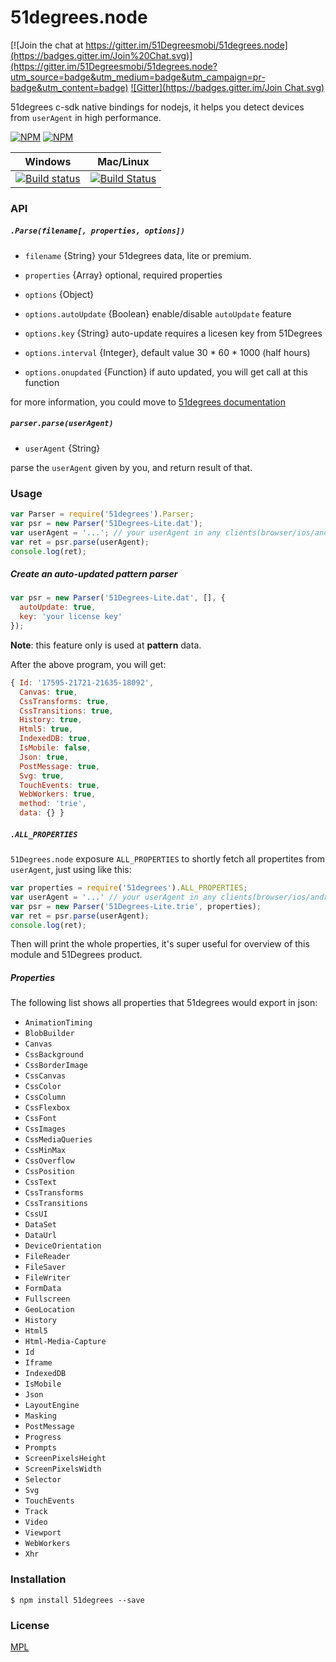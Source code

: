 
51degrees.node
==============

[![Join the chat at https://gitter.im/51Degreesmobi/51degrees.node](https://badges.gitter.im/Join%20Chat.svg)](https://gitter.im/51Degreesmobi/51degrees.node?utm_source=badge&utm_medium=badge&utm_campaign=pr-badge&utm_content=badge)
[![Gitter](https://badges.gitter.im/Join Chat.svg)](https://gitter.im/yorkie/51degrees.node?utm_source=badge&utm_medium=badge&utm_campaign=pr-badge&utm_content=badge)

51degrees c-sdk native bindings for nodejs, it helps you detect devices from `userAgent` in high performance.

[![NPM](https://nodei.co/npm/51degrees.png?stars&downloads)](https://nodei.co/npm/51degrees/)
[![NPM](https://nodei.co/npm-dl/51degrees.png)](https://nodei.co/npm/51degrees/)

Windows        | Mac/Linux   
-------------- | ------------
[![Build status](https://ci.appveyor.com/api/projects/status/m1nwwmospqiipyeu?svg=true)](https://ci.appveyor.com/project/yorkie/51degrees-node) | [![Build Status](https://travis-ci.org/51Degreesmobi/51degrees.node.svg?branch=master)](https://travis-ci.org/51Degreesmobi/51degrees.node)


### API

##### `.Parse(filename[, properties, options])`

* `filename` {String} your 51degrees data, lite or premium.

* `properties` {Array} optional, required properties

* `options` {Object}

* `options.autoUpdate` {Boolean} enable/disable `autoUpdate` feature

* `options.key` {String} auto-update requires a licesen key from 51Degrees

* `options.interval` {Integer}, default value 30 * 60 * 1000 (half hours)

* `options.onupdated` {Function} if auto updated, you will get call at this function

for more information, you could move to [51degrees documentation](https://51degrees.com/Support/Documentation)

##### `parser.parse(userAgent)`

* `userAgent` {String}

parse the `userAgent` given by you, and return result of that.

### Usage

```js
var Parser = require('51degrees').Parser;
var psr = new Parser('51Degrees-Lite.dat');
var userAgent = '...'; // your userAgent in any clients(browser/ios/android)
var ret = psr.parse(userAgent);
console.log(ret);
```

##### Create an auto-updated pattern parser

```js
var psr = new Parser('51Degrees-Lite.dat', [], {
  autoUpdate: true,
  key: 'your license key'
});
```

**Note**: this feature only is used at **pattern** data.

After the above program, you will get:

```js
{ Id: '17595-21721-21635-18092',
  Canvas: true,
  CssTransforms: true,
  CssTransitions: true,
  History: true,
  Html5: true,
  IndexedDB: true,
  IsMobile: false,
  Json: true,
  PostMessage: true,
  Svg: true,
  TouchEvents: true,
  WebWorkers: true,
  method: 'trie',
  data: {} }
```

##### `.ALL_PROPERTIES`

`51Degrees.node` exposure `ALL_PROPERTIES` to shortly fetch all propertites from `userAgent`, just using like this:

```js
var properties = require('51degrees').ALL_PROPERTIES;
var userAgent = '...' // your userAgent in any clients(browser/ios/android)
var psr = new Parser('51Degrees-Lite.trie', properties);
var ret = psr.parse(userAgent);
console.log(ret);
```

Then will print the whole properties, it's super useful for overview of this module and 51Degrees product.

##### Properties

The following list shows all properties that 51degrees would export in json:

* `AnimationTiming`
* `BlobBuilder`
* `Canvas`
* `CssBackground`
* `CssBorderImage`
* `CssCanvas`
* `CssColor`
* `CssColumn`
* `CssFlexbox`
* `CssFont`
* `CssImages`
* `CssMediaQueries`
* `CssMinMax`
* `CssOverflow`
* `CssPosition`
* `CssText`
* `CssTransforms`
* `CssTransitions`
* `CssUI`
* `DataSet`
* `DataUrl`
* `DeviceOrientation`
* `FileReader`
* `FileSaver`
* `FileWriter`
* `FormData`
* `Fullscreen`
* `GeoLocation`
* `History`
* `Html5`
* `Html-Media-Capture`
* `Id`
* `Iframe`
* `IndexedDB`
* `IsMobile`
* `Json`
* `LayoutEngine`
* `Masking`
* `PostMessage`
* `Progress`
* `Prompts`
* `ScreenPixelsHeight`
* `ScreenPixelsWidth`
* `Selector`
* `Svg`
* `TouchEvents`
* `Track`
* `Video`
* `Viewport`
* `WebWorkers`
* `Xhr`

### Installation

```
$ npm install 51degrees --save
```

### License

[MPL](License.txt)

